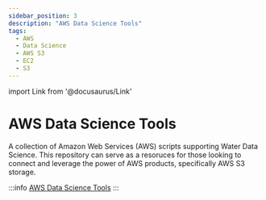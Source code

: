 ```yaml
---
sidebar_position: 3
description: "AWS Data Science Tools"
tags:
  - AWS
  - Data Science
  - AWS S3
  - EC2
  - S3
---
```


import Link from '@docusaurus/Link'

# AWS Data Science Tools

A collection of Amazon Web Services (AWS) scripts supporting Water Data Science. This repository can serve as a resoruces for those looking to connect and leverage the power of AWS products, specifically AWS S3 storage.

:::info
<a href="https://github.com/whitelightning450/AWS_Scripts">AWS Data Science Tools</a>
:::
